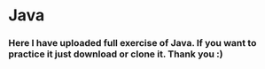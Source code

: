 # Java 
### Here I have uploaded full exercise of Java. If you want to practice it just download or clone it. Thank you :)
<br/>


